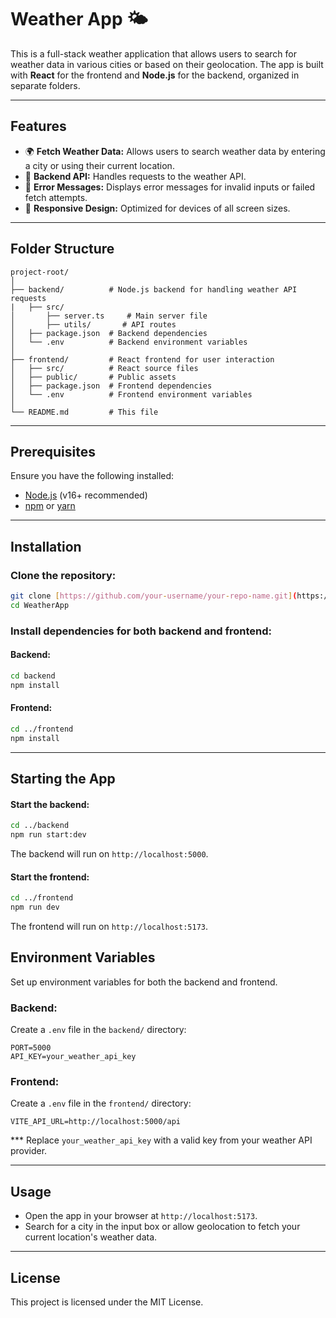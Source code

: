 
# Weather App 🌤️

This is a full-stack weather application that allows users to search for weather data in various cities or based on their geolocation. The app is built with **React** for the frontend and **Node.js** for the backend, organized in separate folders.

---

## Features
- 🌍 **Fetch Weather Data:** Allows users to search weather data by entering a city or using their current location.
- 📡 **Backend API:** Handles requests to the weather API.
- 🚨 **Error Messages:** Displays error messages for invalid inputs or failed fetch attempts.
- 🎨 **Responsive Design:** Optimized for devices of all screen sizes.

---

## Folder Structure

```
project-root/
│
├── backend/          # Node.js backend for handling weather API requests
|   ├── src/ 
│       ├── server.ts     # Main server file
│       ├── utils/       # API routes
│   ├── package.json  # Backend dependencies
│   └── .env          # Backend environment variables
│
├── frontend/         # React frontend for user interaction
│   ├── src/          # React source files
│   ├── public/       # Public assets
│   ├── package.json  # Frontend dependencies
│   └── .env          # Frontend environment variables
│
└── README.md         # This file
```

---

## Prerequisites

Ensure you have the following installed:
- [Node.js](https://nodejs.org/) (v16+ recommended)
- [npm](https://www.npmjs.com/) or [yarn](https://yarnpkg.com/)

---

## Installation

### Clone the repository:
```bash
git clone [https://github.com/your-username/your-repo-name.git](https://github.com/your-username/your-repo-name.git)
cd WeatherApp
```

### Install dependencies for both backend and frontend:

#### Backend:
```bash
cd backend
npm install
```

#### Frontend:
```bash
cd ../frontend
npm install
```

---

## Starting the App

#### Start the backend:
```bash
cd ../backend
npm run start:dev
```
The backend will run on `http://localhost:5000`.

#### Start the frontend:
```bash
cd ../frontend
npm run dev
```
The frontend will run on `http://localhost:5173`.


## Environment Variables

Set up environment variables for both the backend and frontend.

### Backend:
Create a `.env` file in the `backend/` directory:
```env
PORT=5000
API_KEY=your_weather_api_key
```

### Frontend:
Create a `.env` file in the `frontend/` directory:
```env
VITE_API_URL=http://localhost:5000/api
```

*** Replace `your_weather_api_key` with a valid key from your weather API provider.

---

## Usage

- Open the app in your browser at `http://localhost:5173`.
- Search for a city in the input box or allow geolocation to fetch your current location's weather data.

---

## License

This project is licensed under the MIT License.
